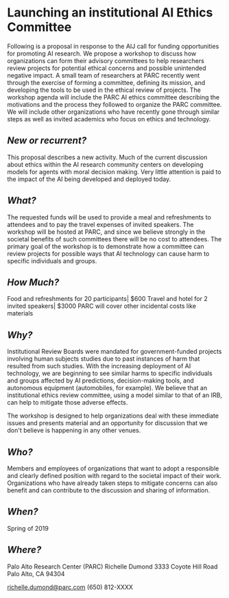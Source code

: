 # Launching an institutional AI Ethics Committee

Following is a proposal in response to the AIJ call for funding opportunities
for promoting AI research. We propose a workshop to discuss how organizations
can form their advisory committees to help researchers review projects for
potential ethical concerns and possible unintended negative impact. A small
team of researchers at PARC recently went through the exercise of forming a
committee, defining its mission, and developing the tools to be used in the
ethical review of projects. The workshop agenda will include the PARC AI ethics
committee describing the motivations and the process they followed to organize
the PARC committee. We will include other organizations who have recently gone
through similar steps as well as invited academics who focus on ethics and
technology.

## _New or recurrent?_
This proposal describes a new activity. Much of the current discussion about
ethics within the AI research community centers on developing models for agents
with moral decision making. Very little attention is paid to the impact of the
AI being developed and deployed today.

## _What?_
The requested funds will be used to provide a meal and refreshments to
attendees and to pay the travel expenses of invited speakers. The workshop
will be hosted at PARC, and since we believe strongly in the societal benefits
of such committees there will be no cost to attendees. The primary goal of the
workshop is to demonstrate how a committee can review projects for possible
ways that AI technology can cause harm to specific individuals and groups.

## _How Much?_
Food and refreshments for 20 participants| $600
Travel and hotel for 2 invited speakers| $3000
PARC will cover other incidental costs like materials


## _Why?_
Institutional Review Boards were mandated for government-funded projects
involving human subjects studies due to past instances of harm that resulted
from such studies. With the increasing deployment of AI technology, we are
beginning to see similar harms to specific individuals and groups affected by
AI predictions, decision-making tools, and autonomous equipment (automobiles,
for example). We believe that an institutional ethics review committee, using a
model similar to that of an IRB, can help to mitigate those adverse effects.

The workshop is designed to help organizations deal with these immediate issues
and presents material and an opportunity for discussion that we don't believe
is happening in any other venues.

## _Who?_
Members and employees of organizations that want to adopt a responsible and
clearly defined position with regard to the societal impact of their work.
Organizations who have already taken steps to mitigate concerns can also
benefit and can contribute to the discussion and sharing of information.

## _When?_
Spring of 2019

## _Where?_
Palo Alto Research Center (PARC)
Richelle Dumond
3333 Coyote Hill Road
Palo Alto, CA 94304

richelle.dumond@parc.com
(650) 812-XXXX

